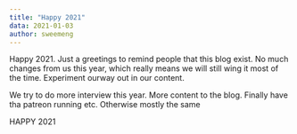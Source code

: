 ```yaml
---
title: "Happy 2021"
data: 2021-01-03
author: sweemeng
---
```

Happy 2021. Just a greetings to remind people that this blog exist. No much changes from us this year, which really means we will still wing it most of the time. Experiment ourway out in our content. 

We try to do more interview this year. More content to the blog. Finally have tha patreon running etc. Otherwise mostly the same

HAPPY 2021
